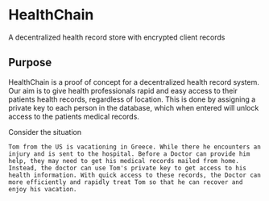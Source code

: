 # HealthChain
A decentralized health record store with encrypted client records

## Purpose 

HealthChain is a proof of concept for a decentralized health record system. Our aim is to give health professionals rapid and easy access to their patients health records, regardless of location. This is done by assigning a private key to each person in the database, which when entered will unlock access to the patients medical records.

Consider the situation 

```
Tom from the US is vacationing in Greece. While there he encounters an injury and is sent to the hospital. Before a Doctor can provide him help, they may need to get his medical records mailed from home. Instead, the doctor can use Tom's private key to get access to his health information. With quick access to these records, the Doctor can more efficiently and rapidly treat Tom so that he can recover and enjoy his vacation.
```